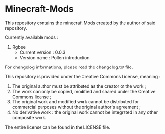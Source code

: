 # Minecraft-Mods

This repository contains the minecraft Mods created by the author of said repository.


Currently available mods :
1. Rgbee
    - Current version : 0.0.3
    - Version name : Pollen introduction


For changelog informations, please read the changelog.txt file.



This repository is provided under the Creative Commons License, meaning :
1. The original author must be attributed as the creator of the work ;
2. The work can only be copied, modified and shared under the Creative Commons license ;
3. The original work and modified work cannot be distributed for commercial purposes without the original author's agreement ;
4. No derivative work : the original work cannot be integrated in any other composite work.

The entire license can be found in the LICENSE file.
